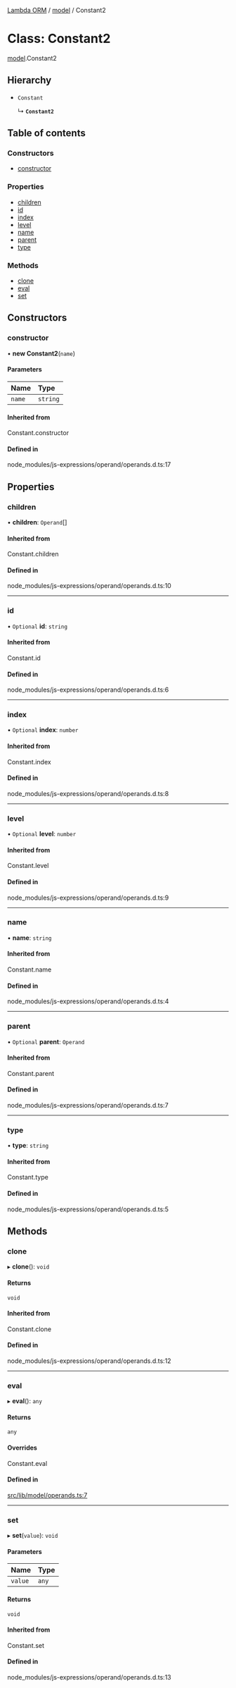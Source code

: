 [Lambda ORM](../README.md) / [model](../modules/model.md) / Constant2

# Class: Constant2

[model](../modules/model.md).Constant2

## Hierarchy

- `Constant`

  ↳ **`Constant2`**

## Table of contents

### Constructors

- [constructor](model.Constant2.md#constructor)

### Properties

- [children](model.Constant2.md#children)
- [id](model.Constant2.md#id)
- [index](model.Constant2.md#index)
- [level](model.Constant2.md#level)
- [name](model.Constant2.md#name)
- [parent](model.Constant2.md#parent)
- [type](model.Constant2.md#type)

### Methods

- [clone](model.Constant2.md#clone)
- [eval](model.Constant2.md#eval)
- [set](model.Constant2.md#set)

## Constructors

### constructor

• **new Constant2**(`name`)

#### Parameters

| Name | Type |
| :------ | :------ |
| `name` | `string` |

#### Inherited from

Constant.constructor

#### Defined in

node_modules/js-expressions/operand/operands.d.ts:17

## Properties

### children

• **children**: `Operand`[]

#### Inherited from

Constant.children

#### Defined in

node_modules/js-expressions/operand/operands.d.ts:10

___

### id

• `Optional` **id**: `string`

#### Inherited from

Constant.id

#### Defined in

node_modules/js-expressions/operand/operands.d.ts:6

___

### index

• `Optional` **index**: `number`

#### Inherited from

Constant.index

#### Defined in

node_modules/js-expressions/operand/operands.d.ts:8

___

### level

• `Optional` **level**: `number`

#### Inherited from

Constant.level

#### Defined in

node_modules/js-expressions/operand/operands.d.ts:9

___

### name

• **name**: `string`

#### Inherited from

Constant.name

#### Defined in

node_modules/js-expressions/operand/operands.d.ts:4

___

### parent

• `Optional` **parent**: `Operand`

#### Inherited from

Constant.parent

#### Defined in

node_modules/js-expressions/operand/operands.d.ts:7

___

### type

• **type**: `string`

#### Inherited from

Constant.type

#### Defined in

node_modules/js-expressions/operand/operands.d.ts:5

## Methods

### clone

▸ **clone**(): `void`

#### Returns

`void`

#### Inherited from

Constant.clone

#### Defined in

node_modules/js-expressions/operand/operands.d.ts:12

___

### eval

▸ **eval**(): `any`

#### Returns

`any`

#### Overrides

Constant.eval

#### Defined in

[src/lib/model/operands.ts:7](https://github.com/FlavioLionelRita/lambdaorm/blob/baac5cd/src/lib/model/operands.ts#L7)

___

### set

▸ **set**(`value`): `void`

#### Parameters

| Name | Type |
| :------ | :------ |
| `value` | `any` |

#### Returns

`void`

#### Inherited from

Constant.set

#### Defined in

node_modules/js-expressions/operand/operands.d.ts:13
